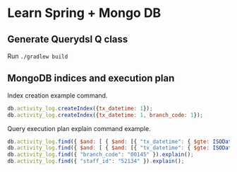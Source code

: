 # Learn Spring + Mongo DB

## Generate Querydsl Q class

Run `./gradlew build`

## MongoDB indices and execution plan

Index creation example command.

```javascript
db.activity_log.createIndex({tx_datetime: 1});
db.activity_log.createIndex({tx_datetime: 1, branch_code: 1});
```

Query execution plan explain command example.

```javascript
db.activity_log.find({ $and: [ { $and: [{ "tx_datetime": { $gte: ISODate("2024-04-30T00:00:00") } }, { "tx_datetime": { $lte: ISODate("2024-05-05T10:11:47") } }] }, { "branch_code": "00145" } ] }).explain();
db.activity_log.find({ $and: [ { $and: [{ "tx_datetime": { $gte: ISODate("2024-04-30T00:00:00") } }, { "tx_datetime": { $lte: ISODate("2024-05-05T10:11:47") } }] }, { "staff_id": "52143" } ] }).explain()
db.activity_log.find({ "branch_code": "00145" }).explain();
db.activity_log.find({ "staff_id": "52134" }).explain();
```
